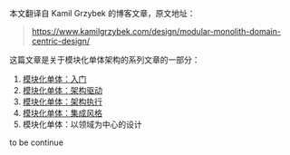 本文翻译自 Kamil Grzybek 的博客文章，原文地址：
> https://www.kamilgrzybek.com/design/modular-monolith-domain-centric-design/

这篇文章是关于模块化单体架构的系列文章的一部分：

1. [模块化单体：入门](https://github.com/hotjk/translation/blob/master/microservices/modular-monolith-primer.md)
2. [模块化单体：架构驱动](https://github.com/hotjk/translation/blob/master/microservices/modular-monolith-architectural-drivers.md)
3. [模块化单体：架构执行](https://github.com/hotjk/translation/blob/master/microservices/modular-monolith-architecture-enforcement.md)
4. [模块化单体：集成风格](https://github.com/hotjk/translation/blob/master/microservices/modular-monolith-integration-styles.md)
5. 模块化单体：以领域为中心的设计


to be continue